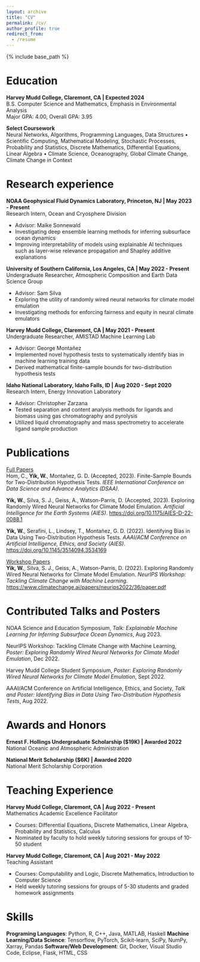```yaml
---
layout: archive
title: "CV"
permalink: /cv/
author_profile: true
redirect_from:
  - /resume
---
```


{% include base_path %}

Education
======
**Harvey Mudd College, Claremont, CA | Expected 2024**\
B.S. Computer Science and Mathematics, Emphasis in Environmental Analysis\
Major GPA: 4.00, Overall GPA: 3.95

**Select Coursework**\
Neural Networks, Algorithms, Programming Languages, Data Structures <span>&#8226;</span> Scientific Computing, Mathematical Modeling, Stochastic Processes, Probability and Statistics, Discrete Mathematics, Differential Equations, Linear Algebra <span>&#8226;</span> Climate Science, Oceanography, Global Climate Change, Climate Change in Context

Research experience
======
**NOAA Geophysical Fluid Dynamics Laboratory, Princeton, NJ | May 2023 - Present**\
Research Intern, Ocean and Cryosphere Division
  * Advisor: Maike Sonnewald
  * Investigating deep ensemble learning methods for inferring subsurface ocean dynamics
  * Improving interpretability of models using explainable AI techniques such as layer-wise relevance propagation and Shapley additive explanations

**University of Southern California, Los Angeles, CA | May 2022 - Present**\
Undergraduate Researcher, Atmospheric Composition and Earth Data Science Group
  * Advisor: Sam Silva
  * Exploring the utility of randomly wired neural networks for climate model emulation
  * Investigating methods for enforcing fairness and equity in neural climate emulators

**Harvey Mudd College, Claremont, CA | May 2021 - Present**\
Undergraduate Researcher, AMISTAD Machine Learning Lab
  * Advisor: George Monta<span>&#241;</span>ez
  * Implemented novel hypothesis tests to systematically identify bias in machine learning training data
  * Derived mathematical finite-sample bounds for two-distribution hypothesis tests

**Idaho National Laboratory, Idaho Falls, ID | Aug 2020 - Sept 2020**\
Research Intern, Energy Innovation Laboratory
  * Advisor: Christopher Zarzana
  * Tested separation and content analysis methods for ligands and biomass using gas chromatography and pyrolysis
  * Utilized liquid chromatography and mass spectrometry to accelerate ligand sample production

Publications
======
<u>Full Papers</u>\
Hom, C., **Yik, W.**, Monta<span>&#241;</span>ez, G. D. (Accepted, 2023). Finite-Sample Bounds for Two-Distribution Hypothesis Tests. *IEEE International Conference on Data Science and Advance Analytics (DSAA)*.

**Yik, W.**, Silva, S. J., Geiss, A., Watson-Parris, D. (Accepted, 2023). Exploring Randomly Wired Neural Networks for Climate Model Emulation. *Artificial Intelligence for the Earth Systems (AIES)*. <https://doi.org/10.1175/AIES-D-22-0088.1>

**Yik, W.**, Serafini, L., Lindsey, T., Monta<span>&#241;</span>ez, G. D. (2022). Identifying Bias in Data Using Two-Distribution Hypothesis Tests. *AAAI/ACM Conference on Artificial Intelligence, Ethics, and Society (AIES)*. <https://doi.org/10.1145/3514094.3534169>

<u>Workshop Papers</u>\
**Yik, W.**, Silva, S. J., Geiss, A., Watson-Parris, D. (2022). Exploring Randomly Wired Neural Networks for Climate Model Emulation. *NeurIPS Workshop: Tackling Climate Change with Machine Learning*. <https://www.climatechange.ai/papers/neurips2022/36/paper.pdf>
  
Contributed Talks and Posters
======
NOAA Science and Education Symposium, *Talk: Explainable Machine Learning for Inferring Subsurface Ocean Dynamics*, Aug 2023.

NeurIPS Workshop: Tackling Climate Change with Machine Learning, *Poster: Exploring Randomly Wired Neural Networks for Climate Model Emulation*, Dec 2022.

Harvey Mudd College Student Symposium, *Poster: Exploring Randomly Wired Neural Networks for Climate Model Emulation*, Sept 2022.

AAAI/ACM Conference on Artificial Intelligence, Ethics, and Society, *Talk and Poster: Identifying Bias in Data Using Two-Distribution Hypothesis Tests*, Aug 2022.
  
Awards and Honors
======
**Ernest F. Hollings Undergraduate Scholarship ($19K) | Awarded 2022**\
National Oceanic and Atmospheric Administration

**National Merit Scholarship ($6K) | Awarded 2020**\
National Merit Scholarship Corporation

Teaching Experience
======
**Harvey Mudd College, Claremont, CA | Aug 2022 - Present**\
Mathematics Academic Excellence Facilitator
  * Courses: Differential Equations, Discrete Mathematics, Linear Algebra, Probability and Statistics, Calculus
  * Nominated by faculty to hold weekly tutoring sessions for groups of 10-50 student

**Harvey Mudd College, Claremont, CA | Aug 2021 - May 2022**\
Teaching Assistant
  * Courses: Computability and Logic, Discrete Mathematics, Introduction to Computer Science
  * Held weekly tutoring sessions for groups of 5-30 students and graded homework assignments

Skills
======
**Programing Languages**: Python, R, C++, Java, MATLAB, Haskell
**Machine Learning/Data Science**: Tensorflow, PyTorch, Scikit-learn, SciPy, NumPy, Xarray, Pandas
**Software/Web Development**: Git, Docker, Visual Studio Code, Eclipse, Flask, HTML, CSS